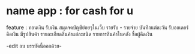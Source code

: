 # name app : for cash for u
feature : 
ทอนเงิน 
รับเงิน 
สมุดจดบัญชีย่อยๆในเว็บ รายรับ - รายจ่าย บันทึกแต่ละวัน
รับออเดอร์
คิดเงิน
มีรูปสินค้า
รายละเอียดสินค้าแต่ละชนิด
รายการสินค้าในคลัง
ชื่อผู้คิดเงิน


-edit ลบ บรรทัดนี้ออกด้วย-
